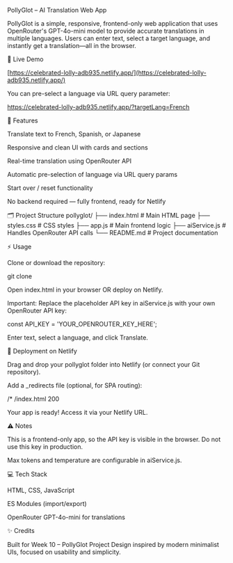 PollyGlot – AI Translation Web App

PollyGlot is a simple, responsive, frontend-only web application that uses OpenRouter's GPT-4o-mini model to provide accurate translations in multiple languages. Users can enter text, select a target language, and instantly get a translation—all in the browser.

🔗 Live Demo

[https://celebrated-lolly-adb935.netlify.app/](https://celebrated-lolly-adb935.netlify.app/)

You can pre-select a language via URL query parameter:

https://celebrated-lolly-adb935.netlify.app/?targetLang=French

🚀 Features

Translate text to French, Spanish, or Japanese

Responsive and clean UI with cards and sections

Real-time translation using OpenRouter API

Automatic pre-selection of language via URL query params

Start over / reset functionality

No backend required — fully frontend, ready for Netlify

🗂️ Project Structure
pollyglot/
├── index.html      # Main HTML page
├── styles.css      # CSS styles
├── app.js          # Main frontend logic
├── aiService.js    # Handles OpenRouter API calls
└── README.md       # Project documentation

⚡ Usage

Clone or download the repository:

git clone <repo-url>


Open index.html in your browser OR deploy on Netlify.

Important: Replace the placeholder API key in aiService.js with your own OpenRouter API key:

const API_KEY = 'YOUR_OPENROUTER_KEY_HERE';


Enter text, select a language, and click Translate.

🔧 Deployment on Netlify

Drag and drop your pollyglot folder into Netlify (or connect your Git repository).

Add a _redirects file (optional, for SPA routing):

/*    /index.html   200


Your app is ready! Access it via your Netlify URL.

⚠️ Notes

This is a frontend-only app, so the API key is visible in the browser. Do not use this key in production.

Max tokens and temperature are configurable in aiService.js.

💻 Tech Stack

HTML, CSS, JavaScript

ES Modules (import/export)

OpenRouter GPT-4o-mini for translations

✨ Credits

Built for Week 10 – PollyGlot Project
Design inspired by modern minimalist UIs, focused on usability and simplicity.
